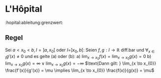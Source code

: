 # L'Hôpital
:hopital:ableitung:grenzwert:

## Regel
$\text{Sei } a < x_{0} < b, I =]a, x_{0}[ \text{ oder } I = ]x_{0}, b[$:
$\text{Seien } f,g: I \to \mathbb{R} \text{ diff.bar und } \forall_{x \in I} g'(x) \neq 0 \text{ und es gelte (a) oder (b):}$
a) $\lim_{x \to x_{0} }f(x)  = \lim_{x \to x_{0}} g(x) = 0$
b) $\lim_{x \to x_{0}} g(x) = \infty \lor \lim_{x \to x_{0}} g(x) = -\infty$
$\text{Dann gilt: } \lim_{x \to x_{0}}  \frac{f'(x)}{g'(x)} = \mu \implies \lim_{x \to x_{0}} \frac{f(x)}{g(x)} = \mu$
